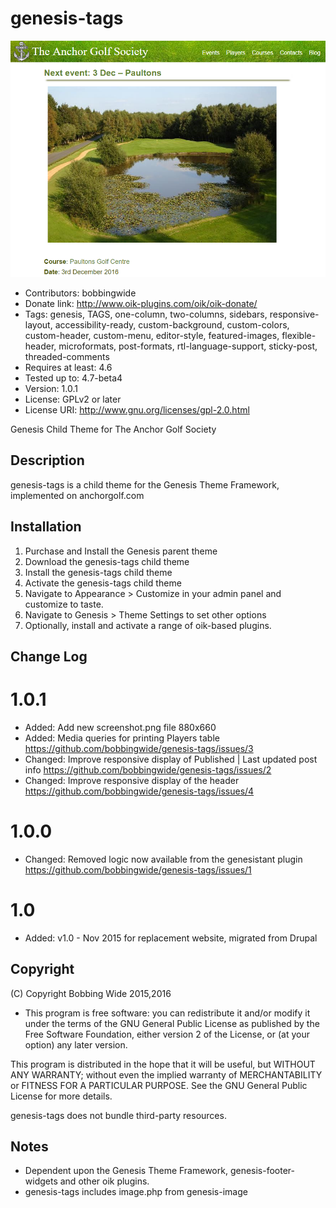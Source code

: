 # genesis-tags 
![screenshot](https://raw.githubusercontent.com/bobbingwide/genesis-tags/master/screenshot.png)
* Contributors: bobbingwide
* Donate link: http://www.oik-plugins.com/oik/oik-donate/
* Tags: genesis, TAGS, one-column, two-columns, sidebars, responsive-layout, accessibility-ready, custom-background, custom-colors, custom-header, custom-menu, editor-style, featured-images, flexible-header, microformats, post-formats, rtl-language-support, sticky-post, threaded-comments
* Requires at least: 4.6
* Tested up to: 4.7-beta4
* Version: 1.0.1
* License: GPLv2 or later
* License URI: http://www.gnu.org/licenses/gpl-2.0.html

Genesis Child Theme for The Anchor Golf Society

## Description 
genesis-tags is a child theme for the Genesis Theme Framework, implemented on anchorgolf.com

## Installation 

1. Purchase and Install the Genesis parent theme
2. Download the genesis-tags child theme
3. Install the genesis-tags child theme
4. Activate the genesis-tags child theme
5. Navigate to Appearance > Customize in your admin panel and customize to taste.
6. Navigate to Genesis > Theme Settings to set other options
7. Optionally, install and activate a range of oik-based plugins.


## Change Log 
# 1.0.1 
* Added: Add new screenshot.png file 880x660
* Added: Media queries for printing Players table	https://github.com/bobbingwide/genesis-tags/issues/3
* Changed: Improve responsive display of Published | Last updated post info https://github.com/bobbingwide/genesis-tags/issues/2
* Changed: Improve responsive display of the header https://github.com/bobbingwide/genesis-tags/issues/4

# 1.0.0 
* Changed: Removed logic now available from the genesistant plugin https://github.com/bobbingwide/genesis-tags/issues/1

# 1.0 
* Added: v1.0 - Nov 2015 for replacement website, migrated from Drupal



## Copyright 
(C) Copyright Bobbing Wide 2015,2016

* This program is free software: you can redistribute it and/or modify
it under the terms of the GNU General Public License as published by
the Free Software Foundation, either version 2 of the License, or
(at your option) any later version.

This program is distributed in the hope that it will be useful,
but WITHOUT ANY WARRANTY; without even the implied warranty of
MERCHANTABILITY or FITNESS FOR A PARTICULAR PURPOSE. See the
GNU General Public License for more details.

genesis-tags does not bundle third-party resources.

## Notes 

* Dependent upon the Genesis Theme Framework, genesis-footer-widgets and other oik plugins.
* genesis-tags includes image.php from genesis-image






